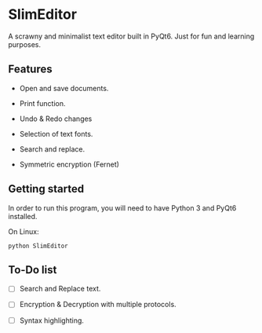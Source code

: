 # SlimEditor

A scrawny and minimalist text editor built in PyQt6. Just for fun and learning purposes.

## Features

- Open and save documents.

- Print function.

- Undo & Redo changes

- Selection of text fonts.

- Search and replace.
  
- Symmetric encryption (Fernet)

## Getting started

In order to run this program, you will need to have Python 3 and PyQt6 installed. 

On Linux:

```
python SlimEditor
```


## To-Do list

- [ ] Search and Replace text.
- [ ] Encryption & Decryption with multiple protocols.
- [ ] Syntax highlighting.


